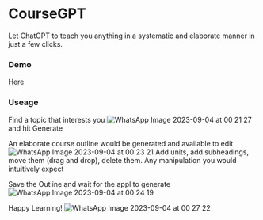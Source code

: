 # CourseGPT

Let ChatGPT to teach you anything in a systematic and elaborate manner in just a few clicks.

### Demo
[Here](https://coursegpt.vercel.app/)


### Useage
Find a topic that interests you
![WhatsApp Image 2023-09-04 at 00 21 27](https://github.com/BlitzJB/CourseGPT/assets/88381529/22237dc8-5f13-4b16-a3f2-b159a94f2b56)
and hit Generate

An elaborate course outline would be generated and available to edit
![WhatsApp Image 2023-09-04 at 00 23 21](https://github.com/BlitzJB/CourseGPT/assets/88381529/1b576497-1a82-456d-a8c3-a233bae80f26)
Add units, add subheadings, move them (drag and drop), delete them. Any manipulation you would intuitively expect

Save the Outline and wait for the appl to generate
![WhatsApp Image 2023-09-04 at 00 24 19](https://github.com/BlitzJB/CourseGPT/assets/88381529/61bad441-377c-4d83-82a1-35b9da5e691f)

Happy Learning!
![WhatsApp Image 2023-09-04 at 00 27 22](https://github.com/BlitzJB/CourseGPT/assets/88381529/3ca0d9e3-9ac7-45dc-acd0-b68bd9b2d473)

